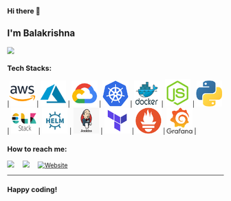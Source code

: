 ### Hi there 👋

## I'm Balakrishna

<img align="center" src="https://github-readme-stats.vercel.app/api?username=balakrishna222111&show_icons=true&title_color=ffc857&icon_color=8ac926&text_color=daf7dc&bg_color=151515">


<h3>Tech Stacks:</h3>

|<img src="https://raw.githubusercontent.com/balakrishna222111/balakrishna222111/main/assets/aws.png" width=60 alt="aws icon"> | <img src="https://raw.githubusercontent.com/balakrishna222111/balakrishna222111/main/assets/azure.png" width=60 alt="azure icon"> | <img src="https://raw.githubusercontent.com/balakrishna222111/balakrishna222111/main/assets/gcp.png" width=60 alt="gcp icon"> | <img src="https://raw.githubusercontent.com/balakrishna222111/balakrishna222111/main/assets/k8s.png" width=60 alt="k8s icon"> | <img src="https://raw.githubusercontent.com/balakrishna222111/balakrishna222111/main/assets/docker.png" width=60 alt="docker icon"> | <img src="https://raw.githubusercontent.com/balakrishna222111/balakrishna222111/main/assets/nodejs.png" width=60 alt="nodejs icon"> | <img src="https://raw.githubusercontent.com/balakrishna222111/balakrishna222111/main/assets/python.png" width=60 alt="python icon"> | <img src="https://raw.githubusercontent.com/balakrishna222111/balakrishna222111/main/assets/elk.png" width=60 alt="elk icon"> | <img src="https://raw.githubusercontent.com/balakrishna222111/balakrishna222111/main/assets/helm.png" width=60 alt="helm icon"> | <img src="https://raw.githubusercontent.com/balakrishna222111/balakrishna222111/main/assets/jenkins.png" width=60 alt="jenkins icon"> | <img src="https://raw.githubusercontent.com/balakrishna222111/balakrishna222111/main/assets/terraform.png" width=60 alt="terraform icon"> | <img src="https://raw.githubusercontent.com/balakrishna222111/balakrishna222111/main/assets/Prometheus.png" width=60 alt="Prometheus icon"> | <img src="https://raw.githubusercontent.com/balakrishna222111/balakrishna222111/main/assets/Grafana.png" width=60 alt="grafana icon"> |



<h3>How to reach me:</h3>

<a href="https://www.linkedin.com/in/balakrishna-teeda-b85b3492/" target="_blank"><img src="https://img.shields.io/badge/linkedin-%230077B5.svg?&style=for-the-badge&logo=linkedin&logoColor=white" /></a>&nbsp;&nbsp;&nbsp;&nbsp;
<a href="mailto:balakrishna222111@gmail.com?" target="_blank"><img src="https://img.shields.io/badge/gmail-%23D14836.svg?&style=for-the-badge&logo=gmail&logoColor=white" /></a>&nbsp;&nbsp;&nbsp;&nbsp;
<a href="https://balakrishna.dev" target="_blank"><img src="https://img.shields.io/badge/Website-%231ED760.svg?&style=for-the-badge&logo=Website&logoColor=white" alt="Website"></a>
<hr>

### Happy coding!

